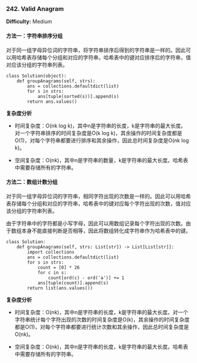 ### 242. Valid Anagram

**Difficulty:** Medium

#### 方法一：字符串排序分组

对于同一组字母异位词的字符串，将字符串排序后得到的字符串是一样的。因此可以用哈希表存储每个分组和对应的字符串，哈希表中的键对应排序后的字符串，值对应该分组的字符串列表。

```
class Solution(object):
    def groupAnagrams(self, strs):
        ans = collections.defaultdict(list)
        for s in strs:
            ans[tuple(sorted(s))].append(s)
        return ans.values()

```

**复杂度分析**

- 时间复杂度：O(nk log k)，其中n是字符串的长度，k是字符串的最大长度。对一个字符串排序的时间复杂度是O(k log k)，其余操作的时间复杂度都是O(1)，对每个字符串都要进行排序和其余操作，因此总时间复杂度是O(nk log k)。

- 空间复杂度：O(nk)，其中n是字符串的数量，k是字符串的最大长度。哈希表中需要存储所有的字符串。

#### 方法二：数组计数分组

对于同一组字母异位词的字符串，相同字符出现的次数是一样的。因此可以用哈希表存储每个分组和对应的字符串，哈希表中的键对应每个字符出现的次数，值对应该分组的字符串列表。

由于字符串中的字符都是小写字母，因此可以用数组记录每个字符出现的次数。由于数组本身不能直接判断是否相等，因此将数组转化成字符串作为哈希表中的键。

```
class Solution:
    def groupAnagrams(self, strs: List[str]) -> List[List[str]]:
        import collections
        ans = collections.defaultdict(list)
        for s in strs:
            count = [0] * 26
            for c in s:
                count[ord(c) - ord('a')] += 1
            ans[tuple(count)].append(s)
        return list(ans.values())
```

**复杂度分析**

- 时间复杂度：O(nk)，其中n是字符串的长度，k是字符串的最大长度。对一个字符串统计每个字符出现的次数的时间复杂度是O(k)，其余操作的时间复杂度都是O(1)，对每个字符串都要进行统计次数和其余操作，因此总时间复杂度是O(nk)。

- 空间复杂度：O(nk)，其中n是字符串的长度，k是字符串的最大长度。哈希表中需要存储所有的字符串。
